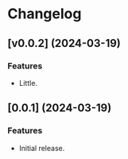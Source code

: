 # Changelog

## [v0.0.2] (2024-03-19)

### Features
- Little.

## [0.0.1] (2024-03-19)

### Features
- Initial release.